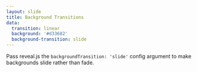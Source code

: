 ```yaml
---
layout: slide
title: Background Transitions
data:
  transition: linear
  background: '#d33682'
  background-transition: slide
---
```


Pass reveal.js the `backgroundTransition: 'slide'` config argument to make backgrounds slide rather than fade.